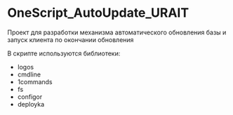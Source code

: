 # OneScript_AutoUpdate_URAIT

Проект для разработки механизма автоматического обновления базы и запуск клиента по окончании обновления

В скрипте используются библиотеки:
- logos
- cmdline
- 1commands
- fs
- configor
- deployka


